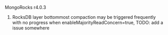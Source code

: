 MongoRocks r4.0.3
1) RocksDB layer bottommost compaction may be triggered frequently with no progress when enableMajorityReadConcern=true, TODO: add a issue somewhere
